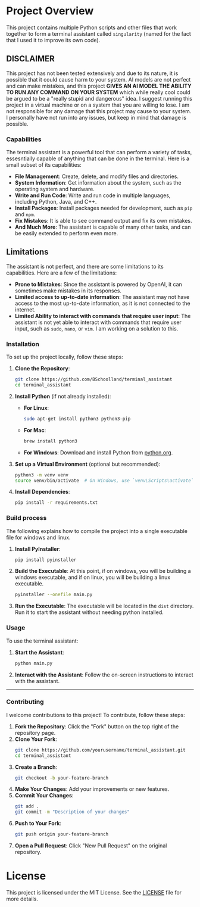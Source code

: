 # Project Overview

This project contains multiple Python scripts and other files that work together to form a terminal assistant called `singularity` (named for the fact that I used it to improve its own code).

## DISCLAIMER
This project has not been tested extensively and due to its nature, it is possible that it could cause harm to your system. AI models are not perfect and can make mistakes, and this project **GIVES AN AI MODEL THE ABILITY TO RUN ANY COMMAND ON YOUR SYSTEM** which while really cool could be argued to be a "really stupid and dangerous" idea. I suggest running this project in a virtual machine or on a system that you are willing to lose. I am not responsible for any damage that this project may cause to your system.  I personally have not run into any issues, but keep in mind that damage is possible.

### Capabilities

The terminal assistant is a powerful tool that can perform a variety of tasks, essesntially capable of anything that can be done in the terminal. Here is a small subset of its capabilities:
- **File Management**: Create, delete, and modify files and directories.
- **System Information**: Get information about the system, such as the operating system and hardware.
- **Write and Run Code**: Write and run code in multiple languages, including Python, Java, and C++.
- **Install Packages**: Install packages needed for development, such as `pip` and `npm`.
- **Fix Mistakes**: It is able to see command output and fix its own mistakes.
- **And Much More**: The assistant is capable of many other tasks, and can be easily extended to perform even more.

## Limitations
The assistant is not perfect, and there are some limitations to its capabilities. Here are a few of the limitations:
- **Prone to Mistakes**: Since the assistant is powered by OpenAI, it can sometimes make mistakes in its responses.
- **Limited access to up-to-date information**: The assistant may not have access to the most up-to-date information, as it is not connected to the internet.
- **Limited Ability to interact with commands that require user input**: The assistant is not yet able to interact with commands that require user input, such as `sudo`, `nano`, or `vim`.  I am working on a solution to this.

### Installation

To set up the project locally, follow these steps:

1. **Clone the Repository**:
    ```bash
    git clone https://github.com/BSchoolland/terminal_assistant
    cd terminal_assistant
    ```

2. **Install Python** (if not already installed):
    - **For Linux**:
        ```bash
        sudo apt-get install python3 python3-pip
        ```
    - **For Mac**:
        ```bash
        brew install python3
        ```
    - **For Windows**:
        Download and install Python from [python.org](https://www.python.org/).

3. **Set up a Virtual Environment** (optional but recommended):
    ```bash
    python3 -m venv venv
    source venv/bin/activate  # On Windows, use `venv\Scripts\activate`
    ```

4. **Install Dependencies**:
    ```bash
    pip install -r requirements.txt
    ```

### Build process

The following explains how to compile the project into a single executable file for windows and linux.

1. **Install PyInstaller**:
    ```bash
    pip install pyinstaller
    ```
2. **Build the Executable**:
    At this point, if on windows, you will be building a windows executable, and if on linux, you will be building a linux executable.
    ```bash
    pyinstaller --onefile main.py
    ```
3. **Run the Executable**:
    The executable will be located in the `dist` directory. Run it to start the assistant without needing python installed.


### Usage

To use the terminal assistant:

1. **Start the Assistant**:
    ```bash
    python main.py
    ```

2. **Interact with the Assistant**:
    Follow the on-screen instructions to interact with the assistant.

---

### Contributing

I welcome contributions to this project! To contribute, follow these steps:

1. **Fork the Repository**: Click the "Fork" button on the top right of the repository page.
2. **Clone Your Fork**:
    ```bash
    git clone https://github.com/yourusername/terminal_assistant.git
    cd terminal_assistant
    ```
3. **Create a Branch**:
    ```bash
    git checkout -b your-feature-branch
    ```
4. **Make Your Changes**: Add your improvements or new features.
5. **Commit Your Changes**:
    ```bash
    git add .
    git commit -m "Description of your changes"
    ```
6. **Push to Your Fork**:
    ```bash
    git push origin your-feature-branch
    ```
7. **Open a Pull Request**: Click "New Pull Request" on the original repository.

# License

This project is licensed under the MIT License. See the [LICENSE](LICENSE) file for more details.

